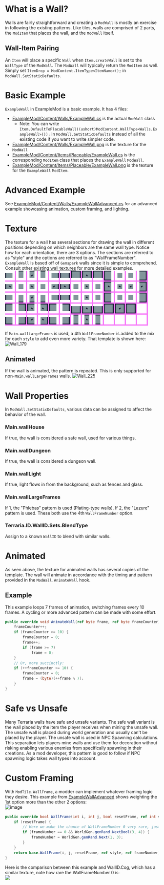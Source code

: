 # What is a Wall?
Walls are fairly straightforward and creating a `ModWall` is mostly an exercise in following the existing patterns. Like tiles, walls are comprised of 2 parts, the `ModItem` that places the wall, and the `ModWall` itself.

## Wall-Item Pairing
An `Item` will place a specific `Wall` when `Item.createWall` is set to the `WallType` of the `ModWall`. The `ModWall` will typically return the `ModItem` as well. Simply set `ItemDrop = ModContent.ItemType<ItemName>();` in `ModWall.SetStaticDefaults`.

# Basic Example
`ExampleWall` in ExampleMod is a basic example. It has 4 files:
* [ExampleMod/Content/Walls/ExampleWall.cs](https://github.com/tModLoader/tModLoader/blob/1.4/ExampleMod/Content/Walls/ExampleWall.cs) is the actual `ModWall` class
  * Note: You can write `Item.DefaultToPlacableWall((ushort)ModContent.WallType<Walls.ExampleWall>());` in `ModWall.SetStaticDefaults` instead of all the existing code if you want to write simpler code.
* [ExampleMod/Content/Walls/ExampleWall.png](https://github.com/tModLoader/tModLoader/blob/1.4/ExampleMod/Content/Walls/ExampleWall.png) is the texture for the `ModWall`
* [ExampleMod/Content/Items/Placeable/ExampleWall.cs](https://github.com/tModLoader/tModLoader/blob/1.4/ExampleMod/Content/Items/Placeable/ExampleWall.cs) is the corresponding `ModItem` class that places the `ExampleWall` `ModWall`.
* [ExampleMod/Content/Items/Placeable/ExampleWall.png](https://github.com/tModLoader/tModLoader/blob/1.4/ExampleMod/Content/Items/Placeable/ExampleWall.png) is the texture for the `ExampleWall` `ModItem`.

# Advanced Example
See [ExampleMod/Content/Walls/ExampleWallAdvanced.cs](https://github.com/tModLoader/tModLoader/blob/1.4/ExampleMod/Content/Walls/ExampleWallAdvanced.cs) for an advanced example showcasing animation, custom framing, and lighting.

# Texture
The texture for a wall has several sections for drawing the wall in different positions depending on which neighbors are the same wall type. Notice how for each orientation, there are 3 options. The sections are referred to as "style" and the options are referred to as "WallFrameNumber". `ExampleWall` is based off of `Gemspark` walls since it is simple to comprehend. Consult other [existing wall textures](https://github.com/tModLoader/tModLoader/wiki/Intermediate-Prerequisites#vanilla-texture-file-reference) for more detailed examples.    
![](https://github.com/tModLoader/tModLoader/blob/1.4/ExampleMod/Content/Walls/ExampleWall.png)

If `Main.wallLargeFrames` is used, a 4th `WallFrameNumber` is added to the mix for each `style` to add even more variety. That template is shown here:    
![Wall_179](https://user-images.githubusercontent.com/4522492/191140372-60a897bf-f69c-4615-bab5-57cefc84066c.png)

## Animated
If the wall is animated, the pattern is repeated. This is only supported for non-`Main.wallLargeFrames` walls.
![Wall_225](https://user-images.githubusercontent.com/4522492/191140761-06536d43-3b87-4ffc-b036-d3b9cf1739f0.png)

# Wall Properties
In `ModWall.SetStaticDefaults`, various data can be assigned to affect the behavior of the wall.
### Main.wallHouse
If true, the wall is considered a safe wall, used for various things.
### Main.wallDungeon 
If true, the wall is considered a dungeon wall.
### Main.wallLight 
If true, light flows in from the background, such as fences and glass.
### Main.wallLargeFrames 
If 1, the "Phlebas" pattern is used (Plating-type walls). If 2, the "Lazure" pattern is used. These both use the 4th `WallFrameNumber` option.
### Terraria.ID.WallID.Sets.BlendType
Assign to a known `WallID` to blend with similar walls.

# Animated
As seen above, the texture for animated walls has several copies of the template. The wall will animate in accordance with the timing and pattern provided in the `ModWall.AnimateWall` hook.

## Example
This example loops 7 frames of animation, switching frames every 10 frames. A cycling or more advanced pattern can be made with some effort. 
```cs
public override void AnimateWall(ref byte frame, ref byte frameCounter) {
	frameCounter++;
	if (frameCounter >= 10) {
		frameCounter = 0;
		frame++;
		if (frame >= 7)
			frame = 0;
	}
	// Or, more succinctly:
	if (++frameCounter >= 10) {
		frameCounter = 0;
		frame = (byte)(++frame % 7);
	}
}
```

# Safe vs Unsafe
Many Terraria walls have safe and unsafe variants. The safe wall variant is the wall placed by the item the player receives when mining the unsafe wall. The unsafe wall is placed during world generation and usually can't be placed by the player. The unsafe wall is used in NPC Spawning calculations. This separation lets players mine walls and use them for decoration without risking enabling various enemies from specifically spawning in their creations. As a mod developer, this pattern is good to follow if NPC spawning logic takes wall types into account.

# Custom Framing
With `ModTile.WallFrame`, a modder can implement whatever framing logic they desire. This example from [ExampleWallAdvanced](https://github.com/tModLoader/tModLoader/blob/1.4/ExampleMod/Content/Walls/ExampleWallAdvanced.cs#L49) shows weighting the 1st option more than the other 2 options:    
![image](https://user-images.githubusercontent.com/4522492/191853500-0208243b-68cd-4302-8984-79d5c2f81468.png)

```cs
public override bool WallFrame(int i, int j, bool resetFrame, ref int style, ref int frameNumber) {
	if (resetFrame) {
		// Here we make the chance of WallFrameNumber 0 very rare, just for visual variety: https://i.imgur.com/9Irak3p.png
		if (frameNumber == 0 && WorldGen.genRand.NextBool(3, 4)) {
			frameNumber = WorldGen.genRand.Next(1, 3);
		}
	}
	return base.WallFrame(i, j, resetFrame, ref style, ref frameNumber);
}
```
Here is the comparison between this example and WallID.Cog, which has a similar texture, note how rare the WallFrameNumber 0 is:    
![]( https://i.imgur.com/9Irak3p.png)